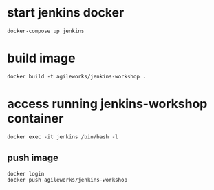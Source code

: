 start jenkins docker
====================

`docker-compose up jenkins`

build image
===========

`docker build -t agileworks/jenkins-workshop .`

access running jenkins-workshop container
=========================================

`docker exec -it jenkins /bin/bash -l`

push image
----------

```
docker login
docker push agileworks/jenkins-workshop
```
